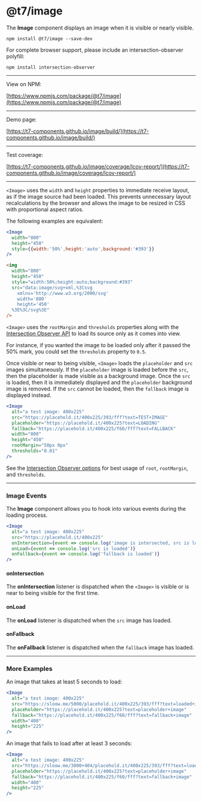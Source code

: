 # @t7/image

The **Image** component displays an image when it is visible or nearly visible.

```
npm install @t7/image --save-dev
```

For complete browser support, please include an intersection-observer polyfill:

```
npm install intersection-observer
```

---

View on NPM:

[https://www.npmjs.com/package/@t7/image](https://www.npmjs.com/package/@t7/image)

---

Demo page:

[https://t7-components.github.io/image/build/](https://t7-components.github.io/image/build/)

---

Test coverage:

[https://t7-components.github.io/image/coverage/lcov-report/](https://t7-components.github.io/image/coverage/lcov-report/)

---

`<Image>` uses the `width` and `height` properties to immediate receive layout,
as if the image source had been loaded. This prevents unnecessary layout
recalculations by the browser and allows the image to be resized in CSS with
proportional aspect ratios.

The following examples are equivalent:

```jsx
<Image
  width="800"
  height="450"
  style={{width:'50%',height:'auto',background:'#393'}}
/>
```

```html
<img
  width="800"
  height="450"
  style="width:50%;height:auto;background:#393"
  src="data:image/svg+xml,%3Csvg
    xmlns='http://www.w3.org/2000/svg'
    width='800'
    height='450'
  %3E%3C/svg%3E"
/>
```

`<Image>` uses the `rootMargin` and `thresholds` properties along with the
[Intersection Observer API](https://developer.mozilla.org/en-US/docs/Web/API/Intersection_Observer_API)
to load its source only as it comes into view.

For instance, if you wanted the image to be loaded only after it passed the 50%
mark, you could set the `thresholds` property to `0.5`.

Once visible or near to being visible, `<Image>` loads the `placeholder` and
`src` images simultaneously. If the `placeholder` image is loaded before the
`src`, then the placeholder is made visible as a background image. Once the
`src` is loaded, then it is immediately displayed and the `placeholder`
background image is removed. If the `src` cannot be loaded, then the `fallback`
image is displayed instead.

```jsx
<Image
  alt="a test image: 400x225"
  src="https://placehold.it/400x225/393/fff?text=TEST+IMAGE"
  placeholder="https://placehold.it/400x225?text=LOADING"
  fallback="https://placehold.it/400x225/f60/fff?text=FALLBACK"
  width="800"
  height="450"
  rootMargin="50px 0px"
  thresholds="0.01"
/>
```

See the
[Intersection Observer options](https://developer.mozilla.org/en-US/docs/Web/API/Intersection_Observer_API#Intersection_observer_options)
for best usage of `root`, `rootMargin`,
and `thresholds`.

---

### Image Events

The **Image** component allows you to hook into various events during the
loading process.

```jsx
<Image
  alt="a test image: 400x225"
  src="https://placehold.it/400x225"
  onIntersection={event => console.log('image is intersected, src is loading')}
  onLoad={event => console.log('src is loaded')}
  onFallback={event => console.log('fallback is loaded')}
/>
```

#### onIntersection

The **onIntersection** listener is dispatched when the `<Image>` is visible or
is near to being visible for the first time.

#### onLoad

The **onLoad** listener is dispatched when the `src` image has loaded.

#### onFallback

The **onFallback** listener is dispatched when the `fallback` image has loaded.

---

### More Examples

An image that takes at least 5 seconds to load:

```jsx
<Image
  alt="a test image: 400x225"
  src="https://sloow.me/5000/placehold.it/400x225/393/fff?text=loaded+image"
  placeholder="https://placehold.it/400x225?text=placeholder+image"
  fallback="https://placehold.it/400x225/f60/fff?text=fallback+image"
  width="400"
  height="225"
/>
```

An image that fails to load after at least 3 seconds:

```jsx
<Image
  alt="a test image: 400x225"
  src="https://sloow.me/3000+404/placehold.it/400x225/393/fff?text=loaded+image"
  placeholder="https://placehold.it/400x225?text=placeholder+image"
  fallback="https://placehold.it/400x225/f60/fff?text=fallback+image"
  width="400"
  height="225"
/>
```

